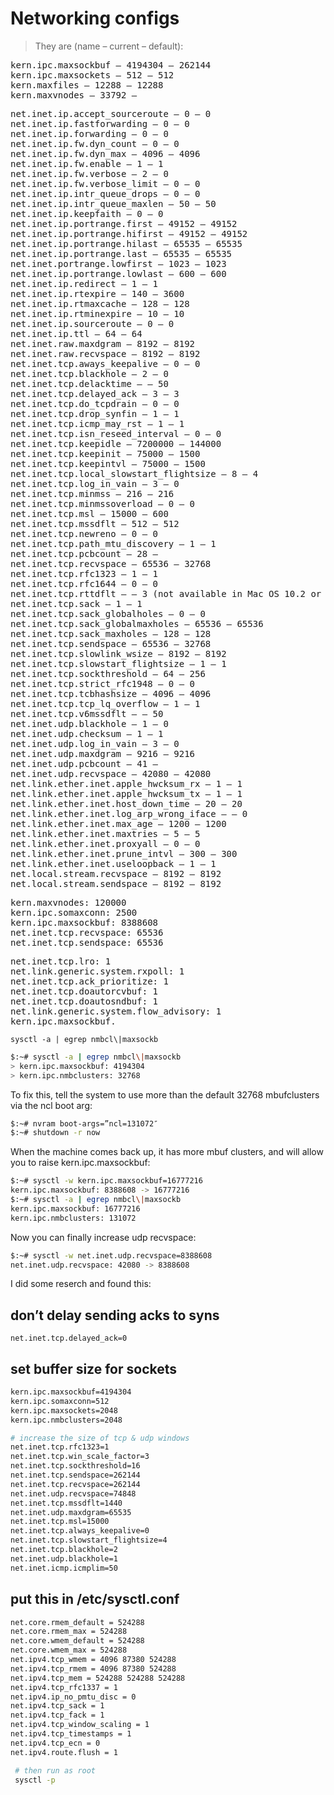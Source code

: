 # Networking configs 

> They are (name – current – default):

<pre>
kern.ipc.maxsockbuf – 4194304 – 262144
kern.ipc.maxsockets – 512 – 512
kern.maxfiles – 12288 – 12288
kern.maxvnodes – 33792 –
</pre>
<pre>
net.inet.ip.accept_sourceroute – 0 – 0
net.inet.ip.fastforwarding – 0 – 0
net.inet.ip.forwarding – 0 – 0
net.inet.ip.fw.dyn_count – 0 – 0
net.inet.ip.fw.dyn_max – 4096 – 4096
net.inet.ip.fw.enable – 1 – 1
net.inet.ip.fw.verbose – 2 – 0
net.inet.ip.fw.verbose_limit – 0 – 0
net.inet.ip.intr_queue_drops – 0 – 0
net.inet.ip.intr_queue_maxlen – 50 – 50
net.inet.ip.keepfaith – 0 – 0
net.inet.ip.portrange.first – 49152 – 49152
net.inet.ip.portrange.hifirst – 49152 – 49152
net.inet.ip.portrange.hilast – 65535 – 65535
net.inet.ip.portrange.last – 65535 – 65535
net.inet.portrange.lowfirst – 1023 – 1023
net.inet.ip.portrange.lowlast – 600 – 600
net.inet.ip.redirect – 1 – 1
net.inet.ip.rtexpire – 140 – 3600
net.inet.ip.rtmaxcache – 128 – 128
net.inet.ip.rtminexpire – 10 – 10
net.inet.ip.sourceroute – 0 – 0
net.inet.ip.ttl – 64 – 64
net.inet.raw.maxdgram – 8192 – 8192
net.inet.raw.recvspace – 8192 – 8192
net.inet.tcp.aways_keepalive – 0 – 0
net.inet.tcp.blackhole – 2 – 0
net.inet.tcp.delacktime – – 50
net.inet.tcp.delayed_ack – 3 – 3
net.inet.tcp.do_tcpdrain – 0 – 0
net.inet.tcp.drop_synfin – 1 – 1
net.inet.tcp.icmp_may_rst – 1 – 1
net.inet.tcp.isn_reseed_interval – 0 – 0
net.inet.tcp.keepidle – 7200000 – 144000
net.inet.tcp.keepinit – 75000 – 1500
net.inet.tcp.keepintvl – 75000 – 1500
net.inet.tcp.local_slowstart_flightsize – 8 – 4
net.inet.tcp.log_in_vain – 3 – 0
net.inet.tcp.minmss – 216 – 216
net.inet.tcp.minmssoverload – 0 – 0
net.inet.tcp.msl – 15000 – 600
net.inet.tcp.mssdflt – 512 – 512
net.inet.tcp.newreno – 0 – 0
net.inet.tcp.path_mtu_discovery – 1 – 1
net.inet.tcp.pcbcount – 28 –
net.inet.tcp.recvspace – 65536 – 32768
net.inet.tcp.rfc1323 – 1 – 1
net.inet.tcp.rfc1644 – 0 – 0
net.inet.tcp.rttdflt – – 3 (not available in Mac OS 10.2 or later)
net.inet.tcp.sack – 1 – 1
net.inet.tcp.sack_globalholes – 0 – 0
net.inet.tcp.sack_globalmaxholes – 65536 – 65536
net.inet.tcp.sack_maxholes – 128 – 128
net.inet.tcp.sendspace – 65536 – 32768
net.inet.tcp.slowlink_wsize – 8192 – 8192
net.inet.tcp.slowstart_flightsize – 1 – 1
net.inet.tcp.sockthreshold – 64 – 256
net.inet.tcp.strict_rfc1948 – 0 – 0
net.inet.tcp.tcbhashsize – 4096 – 4096
net.inet.tcp.tcp_lq_overflow – 1 – 1
net.inet.tcp.v6mssdflt – – 50
net.inet.udp.blackhole – 1 – 0
net.inet.udp.checksum – 1 – 1
net.inet.udp.log_in_vain – 3 – 0
net.inet.udp.maxdgram – 9216 – 9216
net.inet.udp.pcbcount – 41 –
net.inet.udp.recvspace – 42080 – 42080
net.link.ether.inet.apple_hwcksum_rx – 1 – 1
net.link.ether.inet.apple_hwcksum_tx – 1 – 1
net.link.ether.inet.host_down_time – 20 – 20
net.link.ether.inet.log_arp_wrong_iface – – 0
net.link.ether.inet.max_age – 1200 – 1200
net.link.ether.inet.maxtries – 5 – 5
net.link.ether.inet.proxyall – 0 – 0
net.link.ether.inet.prune_intvl – 300 – 300
net.link.ether.inet.useloopback – 1 – 1
net.local.stream.recvspace – 8192 – 8192
net.local.stream.sendspace – 8192 – 8192
</pre>
<pre>
kern.maxvnodes: 120000
kern.ipc.somaxconn: 2500
kern.ipc.maxsockbuf: 8388608
net.inet.tcp.recvspace: 65536
net.inet.tcp.sendspace: 65536
</pre>
<pre>
net.inet.tcp.lro: 1
net.link.generic.system.rxpoll: 1
net.inet.tcp.ack_prioritize: 1
net.inet.tcp.doautorcvbuf: 1
net.inet.tcp.doautosndbuf: 1
net.link.generic.system.flow_advisory: 1
kern.ipc.maxsockbuf.
</pre>

```shell
sysctl -a | egrep nmbcl\|maxsockb
```
```bash
$:~# sysctl -a | egrep nmbcl\|maxsockb
> kern.ipc.maxsockbuf: 4194304
> kern.ipc.nmbclusters: 32768
```

To fix this, tell the system to use more than the
default 32768 mbufclusters via the ncl boot arg:
```bash
$:~# nvram boot-args=”ncl=131072″
$:~# shutdown -r now
```
When the machine comes back up, it has more mbuf clusters,
and will allow you to raise kern.ipc.maxsockbuf:

```bash
$:~# sysctl -w kern.ipc.maxsockbuf=16777216
kern.ipc.maxsockbuf: 8388608 -> 16777216
$:~# sysctl -a | egrep nmbcl\|maxsockb
kern.ipc.maxsockbuf: 16777216
kern.ipc.nmbclusters: 131072
```
Now you can finally increase udp recvspace:

```bash
$:~# sysctl -w net.inet.udp.recvspace=8388608
net.inet.udp.recvspace: 42080 -> 8388608
```
I did some reserch and found this:

## don’t delay sending acks to syns
`net.inet.tcp.delayed_ack=0`

## set buffer size for sockets
```bash
kern.ipc.maxsockbuf=4194304
kern.ipc.somaxconn=512
kern.ipc.maxsockets=2048
kern.ipc.nmbclusters=2048

# increase the size of tcp & udp windows
net.inet.tcp.rfc1323=1
net.inet.tcp.win_scale_factor=3
net.inet.tcp.sockthreshold=16
net.inet.tcp.sendspace=262144
net.inet.tcp.recvspace=262144
net.inet.udp.recvspace=74848
net.inet.tcp.mssdflt=1440
net.inet.udp.maxdgram=65535
net.inet.tcp.msl=15000
net.inet.tcp.always_keepalive=0
net.inet.tcp.slowstart_flightsize=4
net.inet.tcp.blackhole=2
net.inet.udp.blackhole=1
net.inet.icmp.icmplim=50
```

## put this in /etc/sysctl.conf
```bash
net.core.rmem_default = 524288
net.core.rmem_max = 524288
net.core.wmem_default = 524288
net.core.wmem_max = 524288
net.ipv4.tcp_wmem = 4096 87380 524288
net.ipv4.tcp_rmem = 4096 87380 524288
net.ipv4.tcp_mem = 524288 524288 524288
net.ipv4.tcp_rfc1337 = 1
net.ipv4.ip_no_pmtu_disc = 0
net.ipv4.tcp_sack = 1
net.ipv4.tcp_fack = 1
net.ipv4.tcp_window_scaling = 1
net.ipv4.tcp_timestamps = 1
net.ipv4.tcp_ecn = 0
net.ipv4.route.flush = 1
```
```bash
 # then run as root 
 sysctl -p

